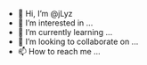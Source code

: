 - 👋 Hi, I’m @jLyz
- 👀 I’m interested in ...
- 🌱 I’m currently learning ...
- 💞️ I’m looking to collaborate on ...
- 📫 How to reach me ...

<!---
jLyz/jLyz is a ✨ special ✨ repository because its `README.md` (this file) appears on your GitHub profile.
You can click the Preview link to take a look at your changes.
--->
